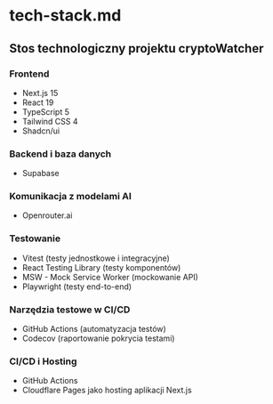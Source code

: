 # tech-stack.md

## Stos technologiczny projektu cryptoWatcher

### Frontend

- Next.js 15
- React 19
- TypeScript 5
- Tailwind CSS 4
- Shadcn/ui

### Backend i baza danych

- Supabase

### Komunikacja z modelami AI

- Openrouter.ai

### Testowanie

- Vitest (testy jednostkowe i integracyjne)
- React Testing Library (testy komponentów)
- MSW - Mock Service Worker (mockowanie API)
- Playwright (testy end-to-end)

### Narzędzia testowe w CI/CD

- GitHub Actions (automatyzacja testów)
- Codecov (raportowanie pokrycia testami)

### CI/CD i Hosting

- GitHub Actions
- Cloudflare Pages jako hosting aplikacji Next.js
